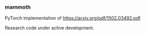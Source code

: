 ### mammoth

PyTorch implementation of https://arxiv.org/pdf/1502.03492.pdf

Research code under active development.  
